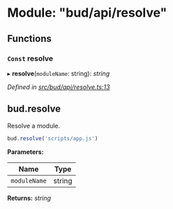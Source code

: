 # Module: "bud/api/resolve"

## Functions

### `Const` resolve

▸ **resolve**(`moduleName`: string): *string*

*Defined in [src/bud/api/resolve.ts:13](https://github.com/roots/bud-support/blob/bd00b72/src/bud/api/resolve.ts#L13)*

## bud.resolve

Resolve a module.

```js
bud.resolve('scripts/app.js')
```

**Parameters:**

Name | Type |
------ | ------ |
`moduleName` | string |

**Returns:** *string*
